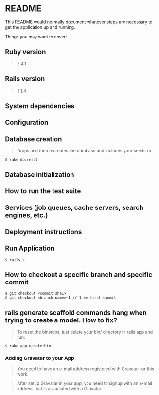 # README

This README would normally document whatever steps are necessary to get the application up and running.

Things you may want to cover:

## Ruby version

> 2.4.1

## Rails version

> 5.1.4

## System dependencies

## Configuration

## Database creation

> Drops and then recreates the database and includes your seeds.rb

```
$ rake db:reset
```

## Database initialization

## How to run the test suite

## Services (job queues, cache servers, search engines, etc.)

## Deployment instructions

## Run Application
```
$ rails s
```

## How to checkout a specific branch and specific commit

```
$ git checkout <commit sha1>
$ git checkout <branch name>~1 // 1 == first commit
```

## **rails generate scaffold** commands hang when trying to create a model. How to fix?

> To reset the binstubs, just delete your bin/ directory in rails app and run:

```
$ rake app:update:bin
```

### Adding Gravatar to your App

> You need to have an e-mail address registered with Gravatar for this work.

> After setup Gravatar in your app, you need to signup with an e-mail address that is associated with a Gravatar.